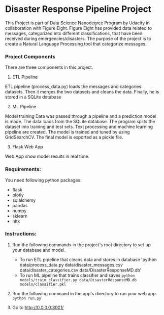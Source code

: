 # Disaster Response Pipeline Project

This Project is part of Data Science Nanodegree Program by Udacity in collaboration with Figure Eight. Figure Eight has provided data related to messages, categorized into different classifications, that have been received during emergencies/disasters.  The purpose of the project is to create a Natural Language Processing tool that categorize messages.

### Project Components
There are three components in this project.

1. ETL Pipeline

ETL pipeline (process_data.py) loads the messages and categories datasets. Then it merges the two datasets and cleans the data. Finally, he is stored in a SQLite database

2. ML Pipeline

Model training Data was passed through a pipeline and a prediction model is made. The data loads from the SQLite database. The program splits the dataset into training and test sets. Text processing and machine learning pipeline are created. The model is trained and tuned by using GridSearchCV. The final model is exported as a pickle file. 

3. Flask Web App

Web App show model results in real time.


### Requirements:
You need following python packages:

* flask
* plotly
* sqlalchemy
* pandas
* numpy
* sklearn
* nltk

### Instructions:
1. Run the following commands in the project's root directory to set up your database and model.

    - To run ETL pipeline that cleans data and stores in database
        'python data/process_data.py data/disaster_messages.csv data/disaster_categories.csv data/DisasterResponseMD.db'
    - To run ML pipeline that trains classifier and saves
        `python models/train_classifier.py data/DisasterResponseMD.db models/classifier.pkl`

2. Run the following command in the app's directory to run your web app.
    `python run.py`

3. Go to http://0.0.0.0:3001/
